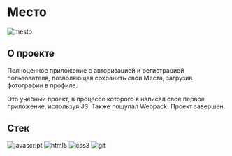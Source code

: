 # Место
![mesto](https://user-images.githubusercontent.com/88783602/169513134-16e93c7e-eb46-4244-ae15-86ae378b10aa.png)

О проекте
---
  Полноценное приложение с авторизацией и регистрацией пользователя, позволяющая сохранить свои Места, загрузив фотографии в профиле. 
  
  Это учебный проект, в процессе которого я написал свое первое приложение, используя JS. Также пощупал Webpack.
  Проект завершен.
  
Стек
---
![javascript](https://user-images.githubusercontent.com/88783602/169494114-6ce33e63-d2f8-45fa-85d4-bca3b784a59e.png)
![html5](https://user-images.githubusercontent.com/88783602/169494195-e9b0e850-0710-4d66-871c-2c4bcee4a6d2.png)
![css3](https://user-images.githubusercontent.com/88783602/169494205-c35c8135-7d2d-46e1-b4fd-82cb386082c6.png)
![git](https://user-images.githubusercontent.com/88783602/169494218-afa3491c-ed75-4dbb-b114-f0c0a41b025b.png)
  
